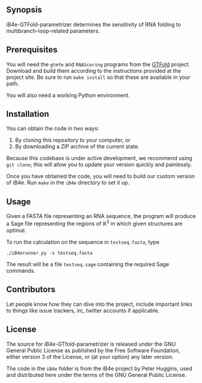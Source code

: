 ## Synopsis

iB4e-GTFold-parametrizer determines the sensitivity of RNA folding to multibranch-loop-related parameters.

## Prerequisites

You will need the `gtmfe` and `RNAScoring` programs from the [GTFold][gtfold] project.
Download and build them according to the instructions provided at the project site.
Be sure to run `make install` so that these are available in your path.

You will also need a working Python environment.

## Installation

You can obtain the code in two ways:

1. By cloning this repository to your computer, or
1. By downloading a ZIP archive of the current state.

Because this codebase is under active development, we recommend using `git clone`; this will allow you to update your version quickly and painlessly.

Once you have obtained the code, you will need to build our custom version of iB4e.
Run `make` in the `iB4e` directory to set it up.

## Usage

Given a FASTA file representing an RNA sequence, the program will produce a Sage file representing the regions of ℝ<sup>3</sup> in which given structures are optimal.

To run the calculation on the sequence in `testseq.fasta`, type

    ./iB4erunner.py -s testseq.fasta

The result will be a file `testseq.sage` containing the required Sage commands.

## Contributors

Let people know how they can dive into the project, include important links to things like issue trackers, irc, twitter accounts if applicable.

## License

The source for iB4e-GTfold-parametrizer is released under the GNU General Public License as published by the Free Software Foundation, either version 3 of the License, or (at your option) any
later version.

The code in the `iB4e` folder is from the iB4e project by Peter Huggins, used and distributed here under the terms of the GNU General Public License.

[gtfold]: https://github.com/gtfold/gtfold
[macports]: https://www.macports.org/
